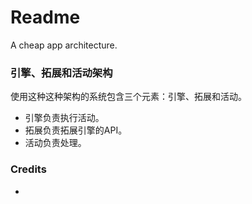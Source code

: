 # Readme
A cheap app architecture.

### 引擎、拓展和活动架构

使用这种这种架构的系统包含三个元素：引擎、拓展和活动。
- 引擎负责执行活动。
- 拓展负责拓展引擎的API。
- 活动负责处理。

### Credits
- []()

